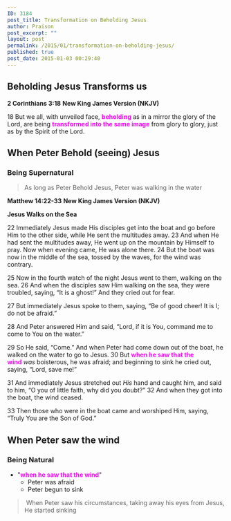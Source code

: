 ```yaml
---
ID: 3184
post_title: Transformation on Beholding Jesus
author: Praison
post_excerpt: ""
layout: post
permalink: /2015/01/transformation-on-beholding-jesus/
published: true
post_date: 2015-01-03 00:29:40
---
```

<h2>Beholding Jesus Transforms us</h2>
<strong>2 Corinthians 3:18</strong>
<strong> New King James Version (NKJV)</strong>

18 But we all, with unveiled face, <span style="color: #ff00ff;"><strong>beholding</strong></span> as in a mirror the glory of the Lord, are being <span style="color: #ff00ff;"><strong>transformed into the same image</strong></span> from glory to glory, just as by the Spirit of the Lord.
<h2>When Peter Behold (seeing) Jesus</h2>
<h3>Being Supernatural</h3>
<blockquote>As long as Peter Behold Jesus, Peter was walking in the water</blockquote>
<strong>Matthew 14:22-33</strong>
<strong> New King James Version (NKJV)</strong>

<strong>Jesus Walks on the Sea</strong>

<span class="text Matt-14-22"><span class="versenum">22 </span>Immediately Jesus made His disciples get into the boat and go before Him to the other side, while He sent the multitudes away. </span><span id="en-NKJV-23621" class="text Matt-14-23"><span class="versenum">23 </span>And when He had sent the multitudes away, He went up on the mountain by Himself to pray. Now when evening came, He was alone there. </span><span id="en-NKJV-23622" class="text Matt-14-24"><span class="versenum">24 </span>But the boat was now in the middle of the sea, tossed by the waves, for the wind was contrary.</span>

<span id="en-NKJV-23623" class="text Matt-14-25"><span class="versenum">25 </span>Now in the fourth watch of the night Jesus went to them, walking on the sea. </span><span id="en-NKJV-23624" class="text Matt-14-26"><span class="versenum">26 </span>And when the disciples saw Him walking on the sea, they were troubled, saying, “It is a ghost!” And they cried out for fear.</span>

<span id="en-NKJV-23625" class="text Matt-14-27"><span class="versenum">27 </span>But immediately Jesus spoke to them, saying, <span class="woj">“Be of good cheer! It is I; do not be afraid.”</span></span>

<span id="en-NKJV-23626" class="text Matt-14-28"><span class="versenum">28 </span>And Peter answered Him and said, “Lord, if it is You, command me to come to You on the water.”</span>

<span id="en-NKJV-23627" class="text Matt-14-29"><span class="versenum">29 </span>So He said, <span class="woj">“Come.”</span> And when Peter had come down out of the boat, he walked on the water to go to Jesus. </span><span id="en-NKJV-23628" class="text Matt-14-30"><span class="versenum">30 </span>But <span style="color: #ff00ff;"><strong>when he saw that the wind</strong></span> <i>was</i> boisterous, he was afraid; and beginning to sink he cried out, saying, “Lord, save me!”</span>

<span id="en-NKJV-23629" class="text Matt-14-31"><span class="versenum">31 </span>And immediately Jesus stretched out <i>His</i> hand and caught him, and said to him, <span class="woj">“O you of little faith, why did you doubt?”</span> </span><span id="en-NKJV-23630" class="text Matt-14-32"><span class="versenum">32 </span>And when they got into the boat, the wind ceased.</span>

<span id="en-NKJV-23631" class="text Matt-14-33"><span class="versenum">33 </span>Then those who were in the boat came and worshiped Him, saying, “Truly You are the Son of God.”</span>
<h2>When Peter saw the wind</h2>
<h3>Being Natural</h3>
<ul>
	<li>"<span style="color: #ff00ff;"><strong>when he saw that the wind</strong></span>"
<ul>
	<li>Peter was afraid</li>
	<li>Peter begun to sink</li>
</ul>
</li>
</ul>
<blockquote> When Peter saw his circumstances, taking away his eyes from Jesus, He started sinking</blockquote>
